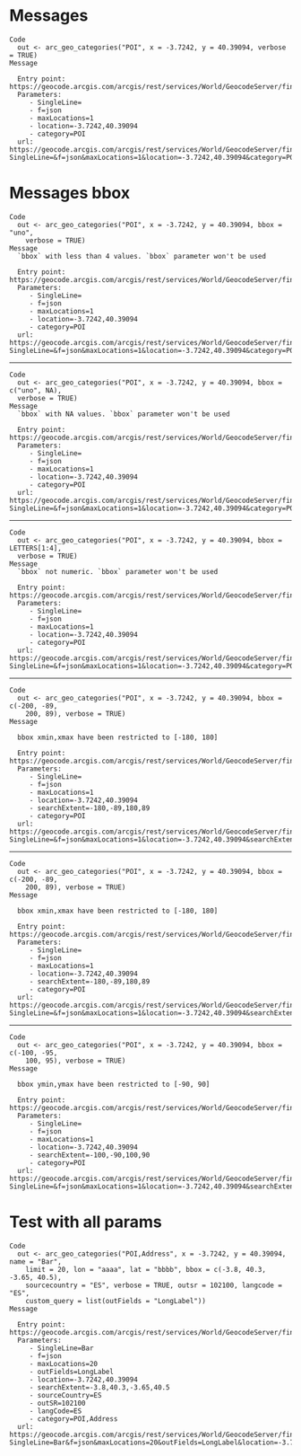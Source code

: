 # Messages

    Code
      out <- arc_geo_categories("POI", x = -3.7242, y = 40.39094, verbose = TRUE)
    Message
      
      Entry point: https://geocode.arcgis.com/arcgis/rest/services/World/GeocodeServer/findAddressCandidates?
      Parameters:
         - SingleLine=
         - f=json
         - maxLocations=1
         - location=-3.7242,40.39094
         - category=POI
      url: https://geocode.arcgis.com/arcgis/rest/services/World/GeocodeServer/findAddressCandidates?SingleLine=&f=json&maxLocations=1&location=-3.7242,40.39094&category=POI

# Messages bbox

    Code
      out <- arc_geo_categories("POI", x = -3.7242, y = 40.39094, bbox = "uno",
        verbose = TRUE)
    Message
      `bbox` with less than 4 values. `bbox` parameter won't be used
      
      Entry point: https://geocode.arcgis.com/arcgis/rest/services/World/GeocodeServer/findAddressCandidates?
      Parameters:
         - SingleLine=
         - f=json
         - maxLocations=1
         - location=-3.7242,40.39094
         - category=POI
      url: https://geocode.arcgis.com/arcgis/rest/services/World/GeocodeServer/findAddressCandidates?SingleLine=&f=json&maxLocations=1&location=-3.7242,40.39094&category=POI

---

    Code
      out <- arc_geo_categories("POI", x = -3.7242, y = 40.39094, bbox = c("uno", NA),
      verbose = TRUE)
    Message
      `bbox` with NA values. `bbox` parameter won't be used
      
      Entry point: https://geocode.arcgis.com/arcgis/rest/services/World/GeocodeServer/findAddressCandidates?
      Parameters:
         - SingleLine=
         - f=json
         - maxLocations=1
         - location=-3.7242,40.39094
         - category=POI
      url: https://geocode.arcgis.com/arcgis/rest/services/World/GeocodeServer/findAddressCandidates?SingleLine=&f=json&maxLocations=1&location=-3.7242,40.39094&category=POI

---

    Code
      out <- arc_geo_categories("POI", x = -3.7242, y = 40.39094, bbox = LETTERS[1:4],
      verbose = TRUE)
    Message
      `bbox` not numeric. `bbox` parameter won't be used
      
      Entry point: https://geocode.arcgis.com/arcgis/rest/services/World/GeocodeServer/findAddressCandidates?
      Parameters:
         - SingleLine=
         - f=json
         - maxLocations=1
         - location=-3.7242,40.39094
         - category=POI
      url: https://geocode.arcgis.com/arcgis/rest/services/World/GeocodeServer/findAddressCandidates?SingleLine=&f=json&maxLocations=1&location=-3.7242,40.39094&category=POI

---

    Code
      out <- arc_geo_categories("POI", x = -3.7242, y = 40.39094, bbox = c(-200, -89,
        200, 89), verbose = TRUE)
    Message
      
      bbox xmin,xmax have been restricted to [-180, 180]
      
      Entry point: https://geocode.arcgis.com/arcgis/rest/services/World/GeocodeServer/findAddressCandidates?
      Parameters:
         - SingleLine=
         - f=json
         - maxLocations=1
         - location=-3.7242,40.39094
         - searchExtent=-180,-89,180,89
         - category=POI
      url: https://geocode.arcgis.com/arcgis/rest/services/World/GeocodeServer/findAddressCandidates?SingleLine=&f=json&maxLocations=1&location=-3.7242,40.39094&searchExtent=-180,-89,180,89&category=POI

---

    Code
      out <- arc_geo_categories("POI", x = -3.7242, y = 40.39094, bbox = c(-200, -89,
        200, 89), verbose = TRUE)
    Message
      
      bbox xmin,xmax have been restricted to [-180, 180]
      
      Entry point: https://geocode.arcgis.com/arcgis/rest/services/World/GeocodeServer/findAddressCandidates?
      Parameters:
         - SingleLine=
         - f=json
         - maxLocations=1
         - location=-3.7242,40.39094
         - searchExtent=-180,-89,180,89
         - category=POI
      url: https://geocode.arcgis.com/arcgis/rest/services/World/GeocodeServer/findAddressCandidates?SingleLine=&f=json&maxLocations=1&location=-3.7242,40.39094&searchExtent=-180,-89,180,89&category=POI

---

    Code
      out <- arc_geo_categories("POI", x = -3.7242, y = 40.39094, bbox = c(-100, -95,
        100, 95), verbose = TRUE)
    Message
      
      bbox ymin,ymax have been restricted to [-90, 90]
      
      Entry point: https://geocode.arcgis.com/arcgis/rest/services/World/GeocodeServer/findAddressCandidates?
      Parameters:
         - SingleLine=
         - f=json
         - maxLocations=1
         - location=-3.7242,40.39094
         - searchExtent=-100,-90,100,90
         - category=POI
      url: https://geocode.arcgis.com/arcgis/rest/services/World/GeocodeServer/findAddressCandidates?SingleLine=&f=json&maxLocations=1&location=-3.7242,40.39094&searchExtent=-100,-90,100,90&category=POI

# Test with all params

    Code
      out <- arc_geo_categories("POI,Address", x = -3.7242, y = 40.39094, name = "Bar",
        limit = 20, lon = "aaaa", lat = "bbbb", bbox = c(-3.8, 40.3, -3.65, 40.5),
        sourcecountry = "ES", verbose = TRUE, outsr = 102100, langcode = "ES",
        custom_query = list(outFields = "LongLabel"))
    Message
      
      Entry point: https://geocode.arcgis.com/arcgis/rest/services/World/GeocodeServer/findAddressCandidates?
      Parameters:
         - SingleLine=Bar
         - f=json
         - maxLocations=20
         - outFields=LongLabel
         - location=-3.7242,40.39094
         - searchExtent=-3.8,40.3,-3.65,40.5
         - sourceCountry=ES
         - outSR=102100
         - langCode=ES
         - category=POI,Address
      url: https://geocode.arcgis.com/arcgis/rest/services/World/GeocodeServer/findAddressCandidates?SingleLine=Bar&f=json&maxLocations=20&outFields=LongLabel&location=-3.7242,40.39094&searchExtent=-3.8,40.3,-3.65,40.5&sourceCountry=ES&outSR=102100&langCode=ES&category=POI,Address

